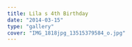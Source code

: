 ```yaml
---
title: Lila s 4th Birthday
date: "2014-03-15"
type: "gallery"
cover: "IMG_1818jpg_13515379584_o.jpg"
---
```


